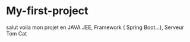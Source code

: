 # My-first-project
salut voila mon projet en JAVA JEE, Framework  ( Spring Boot...), Serveur Tom Cat
